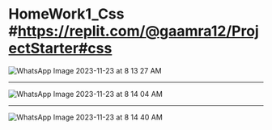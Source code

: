 # HomeWork1_Css #https://replit.com/@gaamra12/ProjectStarter#css

![WhatsApp Image 2023-11-23 at 8 13 27 AM](https://github.com/AGamra/HomeWork1_Css/assets/95383719/1bbf2d64-c315-4404-84aa-d9aca56ae871)
_____________________________________________________________________________________________________________________________________________________
![WhatsApp Image 2023-11-23 at 8 14 04 AM](https://github.com/AGamra/HomeWork1_Css/assets/95383719/0a9e587d-75a5-46d0-bab5-90357dc0054a)
______________________________________________________________________________________________________________________________________________________
![WhatsApp Image 2023-11-23 at 8 14 40 AM](https://github.com/AGamra/HomeWork1_Css/assets/95383719/f728837b-8994-4878-ae03-84f8c66a2a63)



